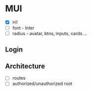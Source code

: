 # MUI

- [x] H1
- [ ] font - Inter
- [ ] radius - avatar, btns, inputs, cards ...

## Login

## Architecture

- [ ] routes
- [ ] authorized/unauthorized root
